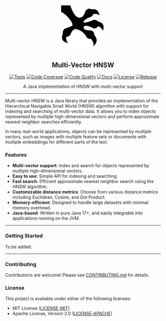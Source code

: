 <div align="center">
  <picture>
    <img alt="Multi-Vector HNSW Logo" src="logo.svg" height="30%" width="30%">
  </picture>
<br>

<h2>Multi-Vector HNSW</h2>

[![Tests](https://img.shields.io/github/actions/workflow/status/habedi/multi-vector-hnsw/tests.yml?label=tests&style=flat&labelColor=282c34&color=4caf50&logo=github)](https://github.com/habedi/multi-vector-hnsw/actions/workflows/tests.yml)
[![Code Coverage](https://img.shields.io/codecov/c/github/habedi/multi-vector-hnsw?style=flat&labelColor=282c34&color=ffca28&logo=codecov)](https://codecov.io/gh/habedi/multi-vector-hnsw)
[![Code Quality](https://img.shields.io/codefactor/grade/github/habedi/multi-vector-hnsw?style=flat&labelColor=282c34&color=4caf50&logo=codefactor)](https://www.codefactor.io/repository/github/habedi/multi-vector-hnsw)
[![Docs](https://img.shields.io/badge/docs-latest-007ec6?style=flat&labelColor=282c34&logo=readthedocs)](docs)
[![License](https://img.shields.io/badge/license-MIT%2FApache--2.0-007ec6?style=flat&labelColor=282c34&logo=open-source-initiative)](https://github.com/habedi/multi-vector-hnsw)
[![Release](https://img.shields.io/github/release/habedi/multi-vector-hnsw.svg?style=flat&labelColor=282c34&color=f46623&logo=github)](https://github.com/habedi/multi-vector-hnsw/releases/latest)

A Java implementation of HNSW with multi-vector support

</div>

---

Multi-vector HNSW is a Java library that provides an implementation of
the Hierarchical Navigable Small World (HNSW) algorithm with support for indexing and searching of multi-vector data.
It allows you to index objects represented by multiple high-dimensional vectors and perform approximate nearest neighbor searches efficiently.

In many real-world applications, objects can be represented by multiple vectors, such as images with multiple feature sets
or documents with multiple embeddings for different parts of the text.


### Features

- **Multi-vector support**: Index and search for objects represented by multiple high-dimensional vectors.
- **Easy to use**: Simple API for indexing and searching.
- **Fast search**: Efficient approximate nearest neighbor search using the HNSW algorithm.
- **Customizable distance metrics**: Choose from various distance metrics including Euclidean, Cosine, and Dot Product.
- **Memory-efficient**: Designed to handle large datasets with minimal memory overhead.
- **Java-based**: Written in pure Java 17+, and easily integrable into applications running on the JVM.

---

### Getting Started

To be added.

---

### Contributing

Contributions are welcome!
Please see [CONTRIBUTING.md](CONTRIBUTING.md) for details.

### License

This project is available under either of the following licenses:

* MIT License ([LICENSE-MIT](LICENSE-MIT))
* Apache License, Version 2.0 ([LICENSE-APACHE](LICENSE-APACHE))
